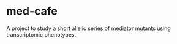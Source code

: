 # med-cafe
A project to study a short allelic series of mediator mutants using transcriptomic phenotypes.
